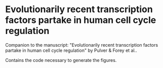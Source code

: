 # Evolutionarily recent transcription factors partake in human cell cycle regulation

Companion to the manuscript: "Evolutionarily recent transcription factors partake in human cell cycle regulation" by Pulver & Forey et al.. 

Contains the code necessary to generate the figures.
